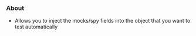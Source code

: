 ### About
* Allows you to inject the mocks/spy fields into the object that you want to test automatically